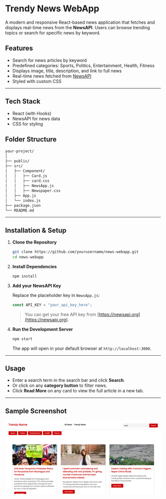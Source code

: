 # Trendy News WebApp

A modern and responsive React-based news application that fetches and displays real-time news from the **NewsAPI**. Users can browse trending topics or search for specific news by keyword.

## Features

- Search for news articles by keyword
- Predefined categories: Sports, Politics, Entertainment, Health, Fitness
- Displays image, title, description, and link to full news
- Real-time news fetched from [NewsAPI](https://newsapi.org/)
- Styled with custom CSS

---

## Tech Stack

- React (with Hooks)
- NewsAPI for news data
- CSS for styling

## Folder Structure

```
your-project/
│
├── public/
├── src/
│   ├── Component/
│   │   ├── Card.js
│   │   ├── card.css
│   │   ├── NewsApp.js
│   │   ├── Newspaper.css
│   ├── App.js
│   └── index.js
├── package.json
└── README.md
```

---

## Installation & Setup

1. **Clone the Repository**

   ```bash
   git clone https://github.com/yourusername/news-webapp.git
   cd news-webapp
   ```

2. **Install Dependencies**

   ```bash
   npm install
   ```

3. **Add your NewsAPI Key**

   Replace the placeholder key in `NewsApp.js`:

   ```js
   const API_KEY = "your_api_key_here";
   ```

   > You can get your free API key from [https://newsapi.org](https://newsapi.org).

4. **Run the Development Server**

   ```bash
   npm start
   ```

   The app will open in your default browser at `http://localhost:3000`.

---

## Usage

- Enter a search term in the search bar and click **Search**.
- Or click on any **category button** to filter news.
- Click **Read More** on any card to view the full article in a new tab.

---

## Sample Screenshot

![alt text](image.png)
